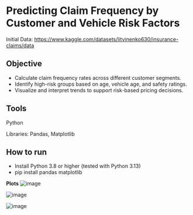 # Predicting Claim Frequency by Customer and Vehicle Risk Factors

Initial Data: https://www.kaggle.com/datasets/litvinenko630/insurance-claims/data 

## Objective

- Calculate claim frequency rates across different customer segments.
- Identify high-risk groups based on age, vehicle age, and safety ratings.
- Visualize and interpret trends to support risk-based pricing decisions.

## Tools

Python

Libraries: Pandas, Matplotlib

## How to run

- Install Python 3.8 or higher (tested with Python 3.13)
- pip install pandas matplotlib


**Plots**
![image](https://github.com/user-attachments/assets/114df831-cb0f-414f-8d4b-0e1b311ea0bf)


![image](https://github.com/user-attachments/assets/e8d95264-18de-4658-91ca-42f944fbbe3a)


![image](https://github.com/user-attachments/assets/ebe5bfb0-7e19-4913-a4fa-279a490e21c9)
